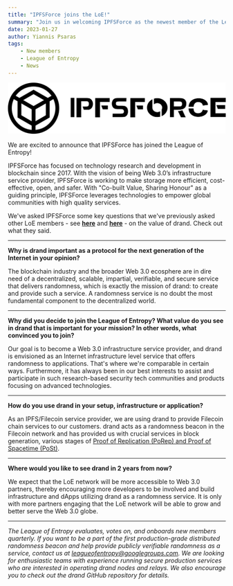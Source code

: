 ```yaml
---
title: "IPFSForce joins the LoE!"
summary: "Join us in welcoming IPFSForce as the newest member of the League of Entropy!"
date: 2023-01-27
author: Yiannis Psaras
tags: 
    - New members
    - League of Entropy
    - News
---
```


![](./images/2023-01-27-ipfsforce-joins-the-loe/ipfs-force-logo.png)

We are excited to announce that IPFSForce has joined the League of Entropy!

IPFSForce has focused on technology research and development in blockchain since 2017. With the vision of being Web 3.0’s infrastructure service provider, IPFSForce is working to make storage more efficient, cost-effective, open, and safer. With "Co-built Value, Sharing Honour" as a guiding principle, IPFSForce leverages technologies to empower global communities with high quality services.

We've asked IPFSForce some key questions that we've previously asked other LoE members - see **[here](https://drand.love/blog/2021/09/14/the-value-of-drand/)** and **[here](https://drand.love/blog/2021/10/28/the-value-of-drand-continued/)** - on the value of drand. Check out what they said.

---

**Why is drand important as a protocol for the next generation of the Internet in your opinion?**

The blockchain industry and the broader Web 3.0 ecosphere are in dire need of a decentralized, scalable, impartial, verifiable, and secure service that delivers randomness, which is exactly the mission of drand: to create and provide such a service. A randomness service is no doubt the most fundamental component to the decentralized world.

---

**Why did you decide to join the League of Entropy? What value do you see in drand that is important for your mission? In other words, what convinced you to join?**

Our goal is to become a Web 3.0 infrastructure service provider, and drand is envisioned as an Internet infrastructure level service that offers randomness to applications. That's where we're comparable in certain ways. Furthermore, it has always been in our best interests to assist and participate in such research-based security tech communities and products focusing on advanced technologies.

---

**How do you use drand in your setup, infrastructure or application?**

As an IPFS/Filecoin service provider, we are using drand to provide Filecoin chain services to our customers. drand acts as a randomness beacon in the Filecoin network and has provided us with crucial services in block generation, various stages of [Proof of Replication (PoRep) and Proof of Spacetime (PoSt)](https://spec.filecoin.io/#section-algorithms.pos).

---

**Where would you like to see drand in 2 years from now?**

We expect that the LoE network will be more accessible to Web 3.0 partners, thereby encouraging more developers to be involved and build infrastructure and dApps utilizing drand as a randomness service. It is only with more partners engaging that the LoE network will be able to grow and better serve the Web 3.0 globe.

---

_The League of Entropy evaluates, votes on, and onboards new members quarterly. If you want to be a part of the first production-grade distributed randomness beacon and help provide publicly verifiable randomness as a service, contact us at leagueofentropy@googlegroups.com. We are looking for enthusiastic teams with experience running secure production services who are interested in operating drand nodes and relays. We also encourage you to check out the drand GitHub repository for details._